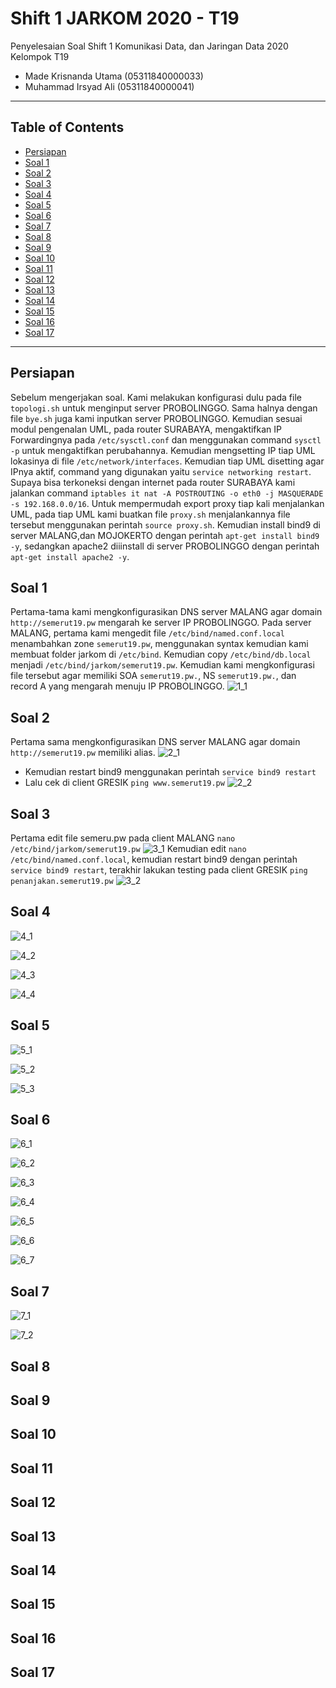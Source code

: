 # Shift 1 JARKOM 2020 - T19
Penyelesaian Soal Shift 1 Komunikasi Data, dan Jaringan Data 2020\
Kelompok T19
  * Made Krisnanda Utama (05311840000033)
  * Muhammad Irsyad Ali (05311840000041)


---
## Table of Contents
* [Persiapan](#persiapan-1)
* [Soal 1](#soal-2)
* [Soal 2](#soal-3)
* [Soal 3](#soal-4)
* [Soal 4](#soal-5)
* [Soal 5](#soal-6)
* [Soal 6](#soal-7)
* [Soal 7](#soal-8)
* [Soal 8](#soal-9)
* [Soal 9](#soal-10)
* [Soal 10](#soal-11)
* [Soal 11](#soal-12)
* [Soal 12](#soal-13)
* [Soal 13](#soal-14)
* [Soal 14](#soal-15)
* [Soal 15](#soal-16)
* [Soal 16](#soal-17)
* [Soal 17](#soal-18)
---

## Persiapan
   Sebelum mengerjakan soal. Kami melakukan konfigurasi dulu pada file ```topologi.sh``` untuk menginput server PROBOLINGGO. Sama halnya
dengan file ```bye.sh``` juga kami inputkan server PROBOLINGGO. Kemudian sesuai modul pengenalan UML, pada router SURABAYA, mengaktifkan
IP Forwardingnya pada ```/etc/sysctl.conf``` dan menggunakan command ```sysctl -p``` untuk mengaktifkan perubahannya. Kemudian mengsetting
IP tiap UML lokasinya di file ```/etc/network/interfaces```. Kemudian tiap UML disetting agar IPnya aktif, command yang digunakan yaitu
```service networking restart```. Supaya bisa terkoneksi dengan internet pada router SURABAYA kami jalankan command
```iptables it nat -A POSTROUTING -o eth0 -j MASQUERADE -s 192.168.0.0/16```. Untuk mempermudah export proxy tiap kali menjalankan UML,
pada tiap UML kami buatkan file ```proxy.sh``` menjalankannya file tersebut menggunakan perintah ```source proxy.sh```. Kemudian install
bind9 di server MALANG,dan MOJOKERTO dengan perintah ```apt-get install bind9 -y```, sedangkan apache2 diiinstall di server PROBOLINGGO
dengan perintah ```apt-get install apache2 -y```. 

## Soal 1
Pertama-tama kami mengkonfigurasikan DNS server MALANG agar domain ```http://semerut19.pw``` mengarah ke server IP PROBOLINGGO. Pada server MALANG, pertama kami mengedit file ```/etc/bind/named.conf.local``` menambahkan zone ```semerut19.pw```, menggunakan syntax kemudian kami membuat folder jarkom di ```/etc/bind```. Kemudian copy ```/etc/bind/db.local``` menjadi ```/etc/bind/jarkom/semerut19.pw```. Kemudian kami mengkonfigurasi file tersebut agar memiliki SOA ```semerut19.pw.```, NS ```semerut19.pw.```, dan record A yang mengarah menuju IP PROBOLINGGO.
![1_1](https://github.com/krisnanda59/Sif-Jarkom1/blob/main/dokum_no1%20-no7fixed/1_1install%20bind_1.png)
## Soal 2
Pertama sama mengkonfigurasikan DNS server MALANG agar domain ```http://semerut19.pw``` memiliki alias.
![2_1](https://github.com/krisnanda59/Sif-Jarkom1/blob/main/dokum_no1%20-no7fixed/2_1CNAME_alias_1.png)
- Kemudian restart bind9 menggunakan perintah ```service bind9 restart```
- Lalu cek di client GRESIK ```ping www.semerut19.pw```
![2_2](https://github.com/krisnanda59/Sif-Jarkom1/blob/main/dokum_no1%20-no7fixed/2_2CNAME_alias_1(berhasil%20ping%20di%20client).png)
## Soal 3
Pertama edit file semeru.pw pada client MALANG ```nano /etc/bind/jarkom/semerut19.pw```
![3_1](https://github.com/krisnanda59/Sif-Jarkom1/blob/main/dokum_no1%20-no7fixed/3_1.png)
Kemudian edit ```nano /etc/bind/named.conf.local```, kemudian restart bind9 dengan perintah ```service bind9 restart```, terakhir lakukan testing pada client GRESIK ```ping penanjakan.semerut19.pw```
![3_2](https://github.com/krisnanda59/Sif-Jarkom1/blob/main/dokum_no1%20-no7fixed/3_2.png)
## Soal 4
![4_1](https://github.com/krisnanda59/Sif-Jarkom1/blob/main/dokum_no1%20-no7fixed/4_1reverse%20DNS_1.png)

![4_2](https://github.com/krisnanda59/Sif-Jarkom1/blob/main/dokum_no1%20-no7fixed/4_2reverse%20DNS_2(update%20di%20gresik).png)

![4_3](https://github.com/krisnanda59/Sif-Jarkom1/blob/main/dokum_no1%20-no7fixed/4_3reverse%20DNS_3%20(error%20saat%20install%20DNS_UTILS).png)

![4_4](https://github.com/krisnanda59/Sif-Jarkom1/blob/main/dokum_no1%20-no7fixed/4_4reverse%20DNS_4(complit).png)

## Soal 5
![5_1](https://github.com/krisnanda59/Sif-Jarkom1/blob/main/dokum_no1%20-no7fixed/5_1DNS%20MASTER-SLAVE_1(master).png)

![5_2](https://github.com/krisnanda59/Sif-Jarkom1/blob/main/dokum_no1%20-no7fixed/5_2.png)

![5_3](https://github.com/krisnanda59/Sif-Jarkom1/blob/main/dokum_no1%20-no7fixed/5_3DNS%20MASTER-SLAVE_4(testing%20slave%20di%20gresik).png)

## Soal 6
![6_1](https://github.com/krisnanda59/Sif-Jarkom1/blob/main/dokum_no1%20-no7fixed/6_1Delegasi%20subdomain_%20konfigurasi%20di%20etc%20bind%20jarkom%20semerut19%20pada%20malang%20.png)

![6_2](https://github.com/krisnanda59/Sif-Jarkom1/blob/main/dokum_no1%20-no7fixed/6_2Delegasi%20subdomain_%20konfigurasi%20di%20named%20conf%20options_semerut19pw%20pada%20malang.png)

![6_3](https://github.com/krisnanda59/Sif-Jarkom1/blob/main/dokum_no1%20-no7fixed/6_3Delegasi%20subdomain_%20konfigurasi%20di%20named%20conf%20local_semerut19pw_pada%20malang_setelah%20diedit.png)

![6_4]()

![6_5](https://github.com/krisnanda59/Sif-Jarkom1/blob/main/dokum_no1%20-no7fixed/6_5Delegasi%20subdomain_%20konfigurasi%20di%20named%20conf%20local__%20pada%20mojokerto.png)

![6_6](https://github.com/krisnanda59/Sif-Jarkom1/blob/main/dokum_no1%20-no7fixed/6_6Delegasi%20subdomain_%20konfigurasi%20di%20etc%20bind%20delegasi%20GUNUNG%20semerut19%20pw_pada%20mojokerto.png)

![6_7](https://github.com/krisnanda59/Sif-Jarkom1/blob/main/dokum_no1%20-no7fixed/6_7Delegasi%20subdomain_%20pengetesan%20ping%20ke%20sub%20domain%20baru(gunung).png)

## Soal 7
![7_1](https://github.com/krisnanda59/Sif-Jarkom1/blob/main/dokum_no1%20-no7fixed/6_6Delegasi%20subdomain_%20konfigurasi%20di%20etc%20bind%20delegasi%20GUNUNG%20semerut19%20pw_pada%20mojokerto.png)

![7_2](https://github.com/krisnanda59/Sif-Jarkom1/blob/main/dokum_no1%20-no7fixed/7_2Delegasi%20subdomain_%20berhasil%20ping%20dari%20gresik%20kepada%20gunung%20semerut19%20%26%20naik%20gunung%20semeru%20t19.png)

## Soal 8

## Soal 9

## Soal 10

## Soal 11

## Soal 12

## Soal 13

## Soal 14

## Soal 15

## Soal 16

## Soal 17
